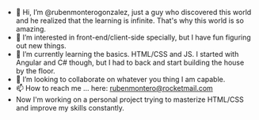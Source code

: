 - 👋 Hi, I’m @rubenmonterogonzalez, just a guy who discovered this world and he realized that the learning is infinite. That's why this world is so amazing.
- 👀 I’m interested in front-end/client-side specially, but I have fun figuring out new things.
- 🌱 I’m currently learning the basics. HTML/CSS and JS. I started with Angular and C# though, but I had to back and start building the house by the floor.
- 💞️ I’m looking to collaborate on whatever you thing I am capable.
- 📫 How to reach me ... here: rubenmontero@rocketmail.com
- Now I'm working on a personal project trying to masterize HTML/CSS and improve my skills constantly.

<!---
rubenmonterogonzalez/rubenmonterogonzalez is a ✨ special ✨ repository because its `README.md` (this file) appears on your GitHub profile.
You can click the Preview link to take a look at your changes.
--->
